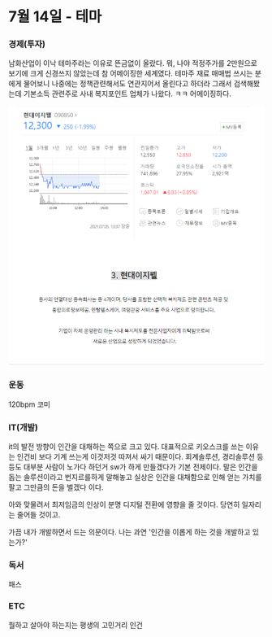 # 7월 14일 - 테마

### 경제\(투자\)

남화산업이 이낙 테마주라는 이유로 뜬금없이 올랐다. 뭐, 나야 적정주가를 2만원으로 보기에 크게 신경쓰지 않았는데 참 어메이징한 세계였다. 테마주 재료 매매법 쓰시는 분에게 물어보니 나중에는 정책관련해서도 연관지어서 올린다고 하더라 그래서 검색해봤는데 기본소득 관련주로 사내 복지포인트 업체가 나왔다. ㅋㅋ 어메이징하다.

![](../.gitbook/assets/image%20%2847%29.png)

### 운동

120bpm 코미

### IT\(개발\)

it의 발전 방향이 인간을 대채하는 쪽으로 크고 있다. 대표적으로 키오스크를 쓰는 이유는 인건비 보다 기계 쓰는게 이것저것 따져서 싸기 때문이다. 회계솔루션, 경리솔루션 등등도 대부분 사람이 노가다 하던거 sw가 하게 만들겠다가 기본 전제이다. 말은 인간을 돕는 솔루션이라고 번지르를하게 말해놓고 실상은 인간을 대채함으로 인해 얻는 가치를 팔고 그만큼의 돈을 벌겠다 이다.

아와 맞물려서 최저임금의 인상이 분명 디지털 전환에 영향을 줄 것이다. 당연히 일자리는 줄어들 것이고.

가끔 내가 개발하면서 드는 의문이다. 나는 과연 '인간을 이롭게 하는 것을 개발하고 있는가?'

### 독서

패스  

### ETC

뭘하고 살아야 하는지는 평생의 고민거리 인건


